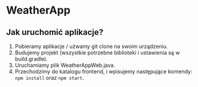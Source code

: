 # WeatherApp

## Jak uruchomić aplikacje?
1. Pobieramy aplikacje / użwamy git clone na swoim urządzeniu.
2. Budujemy projekt (wszystkie potrzebne biblioteki i ustawienia są w build.gradle).
3. Uruchamiamy plik WeatherAppWeb.java.
4. Przechodzimy do katalogu frontend, i wpisujemy następujące komendy: `npm install` oraz `npm start`.
